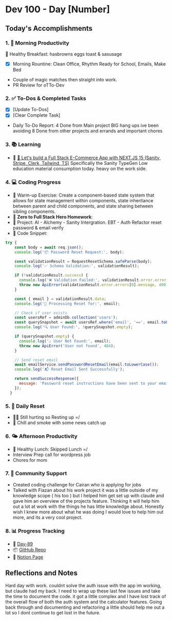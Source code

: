 # Dev 100 - Day [Number]

## Today's Accomplishments

### 1. 🌅 Morning Productivity

🍳 Healthy Breakfast: hasbrowns eggs toast & sasusage
- [x] Morning Rountine: Clean Office, Rhythm Ready for School, Emails, Make Bed
- Couple of magic matches then straight into work.
- PR Review for oTTo-Dev

### 2. ✅ To-Dos & Completed Tasks

- [x] [Update To-Dos]
- [x] [Clear Complete Task]
- Daily To-Do Report: 4 Done from Main project BIG hang ups ive been avoiding 8 Done from other projects and errands and important chores

### 3. 📚 Learning

- 🔗 [🔴 Let's build a Full Stack E-Commerce App with NEXT.JS 15 (Sanity, Stripe, Clerk, Tailwind, TS)](https://www.youtube.com/watch?v=o-fgWea75O4&t=5424s) Specifically the Sanity TypeGen
Low education material consumption today. heavy on the work side. 

### 4. 💻 Coding Progress

- 🧠 Warm-up Exercise: Create a component-based state system that allows for state management within components, state inheritance between parent and child components, and state sharing between sibling components.
- 🏫 **Zero to Full Stack Hero Homework**:
- 🦺 Project: AI - Alchemy - Sanity Intergration. EBT - Auth Refactor reset password & email verify
- 📝 Code Snippet:

```javascript
try {
    const body = await req.json();
    console.log('📦 Password Reset Request:', body);

    const validationResult = RequestResetSchema.safeParse(body);
    console.log('✅ Schema Validation:', validationResult);

    if (!validationResult.success) {
      console.log('❌ Validation Failed:', validationResult.error.errors);
      throw new ApiError(validationResult.error.errors[0].message, 400);
    }

    const { email } = validationResult.data;
    console.log('📧 Processing Reset for:', email);

    // Check if user exists
    const usersRef = adminDb.collection('users');
    const querySnapshot = await usersRef.where('email', '==', email.toLowerCase()).get();
    console.log('🔍 User Found:', !querySnapshot.empty);

    if (querySnapshot.empty) {
      console.log('⚠️ User Not Found:', email);
      throw new ApiError('User not found', 404);
    }

    // Send reset email
    await emailService.sendPasswordResetEmail(email.toLowerCase());
    console.log('📬 Reset Email Sent Successfully');

    return sendSuccessResponse({
      message: 'Password reset instructions have been sent to your email',
    });
  }
```

### 5. 🔄 Daily Reset

- 🏋️‍♂️ Still hurting so Resting up =/
- 🧘 Chill and smoke with some news catch up

### 6. 🌤️ Afternoon Productivity

- 🍱 Healthy Lunch: Skipped Lunch =/
- Interview Prep call for wordpress job
- Chores for mom

### 7. 🤝 Community Support

- Created coding challenge for Cairan who is applying for jobs
- Talked with Fiazan about his work project it was a little outside of my knowledge scope ( his too ) but I helped him get set up with claude and gave him an overview of the projects feature. Thinking it will help him out a lot at work with the things he has little knowledge about. Honestly wish I knew more about what he was doing I would love to help him out more, and its a very cool project. 

### 8. 📊 Progress Tracking

- 🏫 [Day-89](https://www.skool.com/universityofcode/dev-100-day-89)
- 📦 [GitHub Repo](https://github.com/Digitl-Alchemyst/dev100/blob/main/Done/Week-13/Day-89/day89.md)
- 📄 [Notion Page](https://www.notion.so/Dev100-Challenge-13ecf2b3a539805eb584e1febd599205)

## Reflections and Notes

Hard day with work. couldnt solve the auth issue with the app im working, but claude had my back. I need to wrap up these last few issues and take the time to document the code. it got a little complex and I have lost track of the overall flow of both the auth system and the calculator features. Going back through and documenting and refactoring a little should help me out a lot so I dont continue to get lost in the future.
